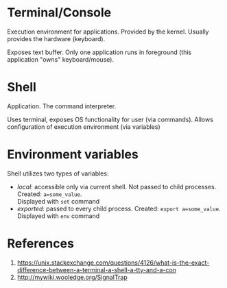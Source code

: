 # Terminal/Console
Execution environment for applications. Provided by the kernel. Usually provides the hardware (keyboard).

Exposes text buffer. Only one application runs in foreground (this application "owns" keyboard/mouse).

# Shell
Application. The command interpreter.

Uses terminal, exposes OS functionality for user (via commands). Allows configuration of execution environment (via variables)
# Environment variables
Shell utilizes two types of variables:
 - _local_: accessible only via current shell. Not passed to child processes. Created: `a=some_value`.  
 Displayed with `set` command
 - _exported_: passed to every child process. Created: `export a=some_value`.  
Displayed with `env` command

# References
1. https://unix.stackexchange.com/questions/4126/what-is-the-exact-difference-between-a-terminal-a-shell-a-tty-and-a-con
2. http://mywiki.wooledge.org/SignalTrap